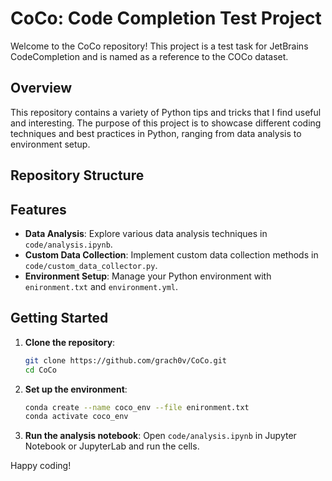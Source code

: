 # CoCo: Code Completion Test Project

Welcome to the CoCo repository! This project is a test task for JetBrains CodeCompletion and is named as a reference to the COCo dataset.

## Overview

This repository contains a variety of Python tips and tricks that I find useful and interesting. The purpose of this project is to showcase different coding techniques and best practices in Python, ranging from data analysis to environment setup.

## Repository Structure

## Features

- **Data Analysis**: Explore various data analysis techniques in `code/analysis.ipynb`.
- **Custom Data Collection**: Implement custom data collection methods in `code/custom_data_collector.py`.
- **Environment Setup**: Manage your Python environment with `enironment.txt` and `environment.yml`.

## Getting Started

1. **Clone the repository**:
    ```sh
    git clone https://github.com/grach0v/CoCo.git
    cd CoCo
    ```

2. **Set up the environment**:
    ```sh
    conda create --name coco_env --file enironment.txt
    conda activate coco_env
    ```

3. **Run the analysis notebook**:
    Open `code/analysis.ipynb` in Jupyter Notebook or JupyterLab and run the cells.


Happy coding!

